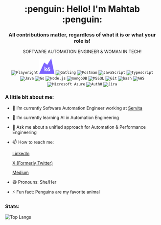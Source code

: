 <h1 align="center"> :penguin: Hello! I'm Mahtab :penguin:</h1>

<h3 align="center">All contributions matter, regardless of what it is or what your role is!</h3>
<p align="center">SOFTWARE AUTOMATION ENGINEER & WOMAN IN TECH!</p>

<div align="center">
  <!-- Testing & Automation -->
  <code><img width="50" src="https://raw.githubusercontent.com/marwin1991/profile-technology-icons/refs/heads/main/icons/playwright.png" alt="Playwright" title="Playwright"/></code>
  <code><img width="50" src="https://raw.githubusercontent.com/devicons/devicon/ca28c779441053191ff11710fe24a9e6c23690d6/icons/k6/k6-original.svg" alt="K6" title="K6"/></code>
  <code><img width="50" src="https://gatling.io/hs-fs/hubfs/Gatling-logo-RVB.png?width=320&height=56&name=Gatling-logo-RVB.png" alt="Gatling" title="Gatling"/></code>
  <code><img width="50" src="https://raw.githubusercontent.com/marwin1991/profile-technology-icons/refs/heads/main/icons/postman.png" alt="Postman" title="Postman"/></code>
  <code><img width="50" src="https://raw.githubusercontent.com/marwin1991/profile-technology-icons/refs/heads/main/icons/javascript.png" alt="JavaScript" title="JavaScript"/></code>
  <code><img width="50" src="https://raw.githubusercontent.com/marwin1991/profile-technology-icons/refs/heads/main/icons/typescript.png" alt="Typescript" title="Typescript"/></code>
  <code><img width="50" src="https://raw.githubusercontent.com/marwin1991/profile-technology-icons/refs/heads/main/icons/java.png" alt="Java" title="Java"/></code>
  <code><img width="50" src="https://raw.githubusercontent.com/marwin1991/profile-technology-icons/refs/heads/main/icons/go.png" alt="Go" title="Go"/></code>
  <code><img width="50" src="https://raw.githubusercontent.com/marwin1991/profile-technology-icons/refs/heads/main/icons/node_js.png" alt="Node.js" title="Node.js"/></code>
  <code><img width="50" src="https://raw.githubusercontent.com/marwin1991/profile-technology-icons/refs/heads/main/icons/mongodb.png" alt="mongoDB" title="mongoDB"/></code>
  <code><img width="50" src="https://raw.githubusercontent.com/marwin1991/profile-technology-icons/refs/heads/main/icons/mssql.png" alt="MSSQL" title="MSSQL"/></code>
  <code><img width="50" src="https://raw.githubusercontent.com/marwin1991/profile-technology-icons/refs/heads/main/icons/git.png" alt="Git" title="Git"/></code>
  <code><img width="50" src="https://raw.githubusercontent.com/marwin1991/profile-technology-icons/refs/heads/main/icons/bash.png" alt="bash" title="bash"/></code>
  <code><img width="50" src="https://raw.githubusercontent.com/marwin1991/profile-technology-icons/refs/heads/main/icons/aws.png" alt="AWS" title="AWS"/></code>
  <code><img width="50" src="https://raw.githubusercontent.com/marwin1991/profile-technology-icons/refs/heads/main/icons/microsoft_azure.png" alt="Microsoft Azure" title="Microsoft Azure"/></code>
  <code><img width="50" src="https://www.vectorlogo.zone/logos/auth0/auth0-ar21.svg" alt="Auth0" title="Auth0"/></code>
  <code><img width="50" src="https://raw.githubusercontent.com/marwin1991/profile-technology-icons/refs/heads/main/icons/jira.png" alt="Jira" title="Jira"/></code>
</div>



### A little bit about me:

- 🔭 I’m currently Software Automation Engineer working at [Servita](https://servita.com)
- 🌱 I’m currently learning AI in Automation Engineering
- 💬 Ask me about a unified approach for Automation & Performance Engineering
- 📫 How to reach me:
  
     [LinkedIn](https://www.linkedin.com/in/mahtabnejad/)

     [X (Formerly Twitter)](https://mobile.x.com/mahtabnejad)

     [Medium](https://medium.com/@mahtabnejad)

- 😄 Pronouns: She/Her
- ⚡ Fun fact: Penguins are my favorite animal

### Stats:

![Top Langs](https://github-readme-stats.vercel.app/api/top-langs/?username=mahtabnejad90&layout=compact&theme=dark&hide=C)

